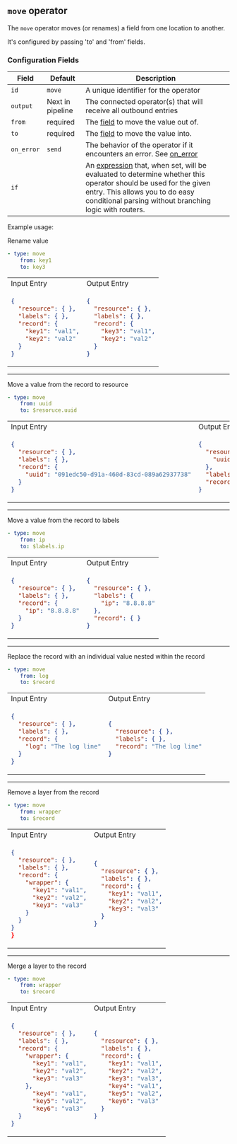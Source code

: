 ## `move` operator

The `move` operator moves (or renames) a field from one location to another.

It's configured by passing 'to' and 'from' fields.

### Configuration Fields

| Field      | Default          | Description                                                                                                                                                                                                                              |
| ---        | ---              | ---                                                                                                                                                                                                                                      |
| `id`       | `move`    | A unique identifier for the operator                                                                                                                                                                                                     |
| `output`   | Next in pipeline | The connected operator(s) that will receive all outbound entries                                                                                                                                                                         |
| `from`      | required       | The [field](/docs/types/field.md)  to move the value out of.   
| `to`      | required       | The [field](/docs/types/field.md)  to move the value into.
| `on_error` | `send`           | The behavior of the operator if it encounters an error. See [on_error](/docs/types/on_error.md)                                                                                                                                          |
| `if`       |                  | An [expression](/docs/types/expression.md) that, when set, will be evaluated to determine whether this operator should be used for the given entry. This allows you to do easy conditional parsing without branching logic with routers. |

Example usage:

Rename value
```yaml
- type: move
    from: key1
    to: key3
```

<table>
<tr><td> Input Entry</td> <td> Output Entry </td></tr>
<tr>
<td>

```json
{
  "resource": { },
  "labels": { },  
  "record": {
    "key1": "val1",
    "key2": "val2"
  }
}
```

</td>
<td>

```json
{
  "resource": { },
  "labels": { },  
  "record": {
    "key3": "val1",
    "key2": "val2"
  }
}
```

</td>
</tr>
</table>
<hr>

Move a value from the record to resource

```yaml
- type: move
    from: uuid
    to: $resoruce.uuid
```

<table>
<tr><td> Input Entry</td> <td> Output Entry </td></tr>
<tr>
<td>

```json
{
  "resource": { },
  "labels": { },  
  "record": {
    "uuid": "091edc50-d91a-460d-83cd-089a62937738"
  }
}
```

</td>
<td>

```json
{
  "resource": { 
    "uuid": "091edc50-d91a-460d-83cd-089a62937738"
  },
  "labels": { },  
  "record": { }
}
```

</td>
</tr>
</table>

<hr>

Move a value from the record to labels

```yaml
- type: move
    from: ip
    to: $labels.ip
```

<table>
<tr><td> Input Entry</td> <td> Output Entry </td></tr>
<tr>
<td>

```json
{
  "resource": { },
  "labels": { },  
  "record": {
    "ip": "8.8.8.8"
  }
}
```

</td>
<td>

```json
{
  "resource": { },
  "labels": { 
    "ip": "8.8.8.8"
  },  
  "record": { }
}
```

</td>
</tr>
</table>

<hr>

Replace the record with an individual value nested within the record
```yaml
- type: move
    from: log
    to: $record
```

<table>
<tr><td> Input Entry</td> <td> Output Entry </td></tr>
<tr>
<td>

```json
{
  "resource": { },
  "labels": { },  
  "record": {
    "log": "The log line"
  }
}
```

</td>
<td>

```json
{
  "resource": { },
  "labels": { },  
  "record": "The log line"
}
```

</td>
</tr>
</table>

<hr>

Remove a layer from the record
```yaml
- type: move
    from: wrapper
    to: $record
```

<table>
<tr><td> Input Entry</td> <td> Output Entry </td></tr>
<tr>
<td>

```json
{
  "resource": { },
  "labels": { },  
  "record": {
    "wrapper": {
      "key1": "val1",
      "key2": "val2",
      "key3": "val3"
    }
  }
}
}
```

</td>
<td>

```json
{
  "resource": { },
  "labels": { },  
  "record": {
    "key1": "val1",
    "key2": "val2",
    "key3": "val3"
  }
}
```

</td>
</tr>
</table>

<hr>

Merge a layer to the record
```yaml
- type: move
    from: wrapper
    to: $record
```

<table>
<tr><td> Input Entry</td> <td> Output Entry </td></tr>
<tr>
<td>

```json
{
  "resource": { },
  "labels": { },  
  "record": {
    "wrapper": {
      "key1": "val1",
      "key2": "val2",
      "key3": "val3"
    },
      "key4": "val1",
      "key5": "val2",
      "key6": "val3"
  }
}
```

</td>
<td>

```json
{
  "resource": { },
  "labels": { },  
  "record": {
    "key1": "val1",
    "key2": "val2",
    "key3": "val3",
    "key4": "val1",
    "key5": "val2",
    "key6": "val3"
  }
}
```

</td>
</tr>
</table>


